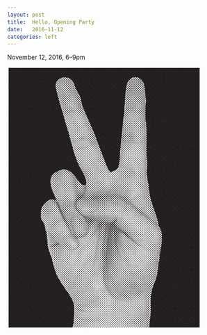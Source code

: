 ```yaml
---
layout: post
title:  Hello, Opening Party
date:   2016-11-12
categories: left
---
```


November 12, 2016, 6–9pm

![peace](assets/img/peace_small.png "peace sign")
